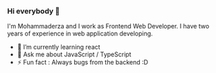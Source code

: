 ### Hi everybody 👋

I'm Mohammaderza and I work as Frontend Web Developer. I have two years of experience in web application developing.
- 🌱 I’m currently learning react
- 💬 Ask me about JavaScript / TypeScript
- ⚡ Fun fact : Always bugs from the backend :D
<!--
**mrGhamari/mrGhamari** is a ✨ _special_ ✨ repository because its `README.md` (this file) appears on your GitHub profile.

Here are some ideas to get you started:

- 🔭 I’m currently working on ...
- 🌱 I’m currently learning ...
- 👯 I’m looking to collaborate on ...
- 🤔 I’m looking for help with ...
- 💬 Ask me about ...
- 📫 How to reach me: ...
- 😄 Pronouns: ...
- ⚡ Fun fact: ...
-->
